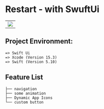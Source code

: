 
  
# Restart - with SwuftUi
<table>
  <tr>
    <td>
      <img src="Restart/Assets.xcassets/gif/Restart-AppPrevied.dataset/Simulator Screen Recording - iPhone 15 Pro - 2024-05-01 at 15.05.21.gif"> 
    </td>
  </tr>
</table>

## Project Environment:
```
=> Swift Ui 
=> Xcode (Version 15.3)
=> Swift (Version 5.10)
```


## Feature List
```
├── navigation
├── some animation
├── Dynamic App Icons
└── custom button
```
